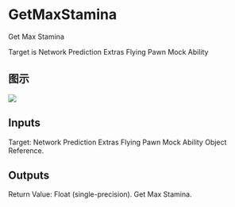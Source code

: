 # GetMaxStamina

Get Max Stamina

Target is Network Prediction Extras Flying Pawn Mock Ability

## 图示

![]($-20221218-17321228.png)

## Inputs

Target: Network Prediction Extras Flying Pawn Mock Ability Object Reference.  

## Outputs

Return Value: Float (single-precision). Get Max Stamina.

